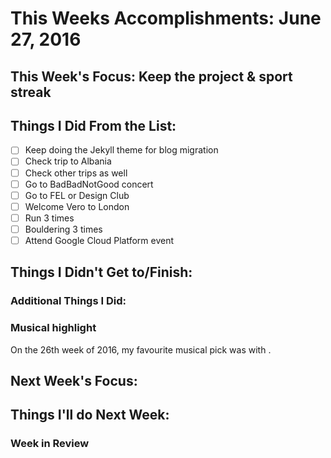 # This Weeks Accomplishments: June 27, 2016

## This Week's Focus: Keep the project & sport streak

## Things I Did From the List:
- [ ] Keep doing the Jekyll theme for blog migration
- [ ] Check trip to Albania
- [ ] Check other trips as well
- [ ] Go to BadBadNotGood concert
- [ ] Go to FEL or Design Club
- [ ] Welcome Vero to London
- [ ] Run 3 times
- [ ] Bouldering 3 times
- [ ] Attend Google Cloud Platform event

## Things I Didn't Get to/Finish:

### Additional Things I Did:

### Musical highlight
On the 26th week of 2016, my favourite musical pick was []() with []().

## Next Week's Focus:

## Things I'll do Next Week:

### Week in Review
